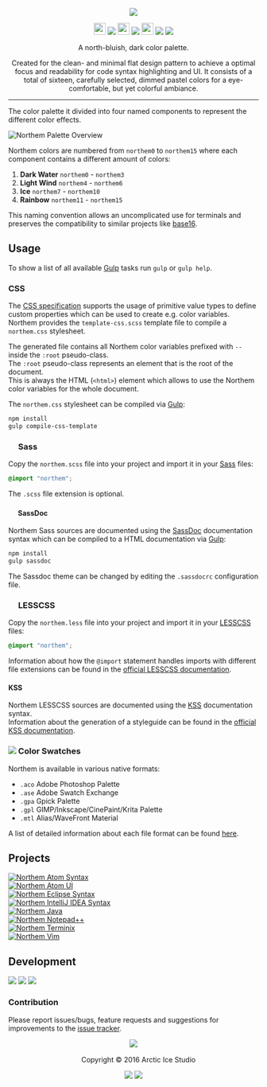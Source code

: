 <p align="center"><img src="https://cdn.rawgit.com/arcticicestudio/northem/develop/src/assets/northem-logo-banner.svg"/></p>

<p align="center"><img src="https://cdn.travis-ci.org/images/favicon-c566132d45ab1a9bcae64d8d90e4378a.svg" width=24 height=24/> <a href="https://travis-ci.org/arcticicestudio/northem"><img src="https://img.shields.io/travis/arcticicestudio/northem/develop.svg"/></a> <img src="https://circleci.com/favicon.ico" width=24 height=24/> <a href="https://circleci.com/gh/arcticicestudio/northem"><img src="https://circleci.com/gh/arcticicestudio/northem.svg?style=shield&circle-token=92271cf2d75a645cca8fc551387b4f775c41438a"/></a> <img src="https://assets-cdn.github.com/favicon.ico" width=24 height=24/> <a href="https://github.com/arcticicestudio/northem/releases/latest"><img src="https://img.shields.io/github/release/arcticicestudio/northem.svg"/></a> <a href="https://github.com/arcticicestudio/northem/releases/latest"><img src="https://img.shields.io/badge/pre--release---_-blue.svg"/></a></p>

<p align="center">A north-bluish, dark color palette.</p>

<p align="center">Created for the clean- and minimal flat design pattern to achieve a optimal focus and readability for code syntax highlighting and UI.
It consists of a total of sixteen, carefully selected, dimmed pastel colors for a eye-comfortable, but yet colorful ambiance.</p>

---

The color palette it divided into four named components to represent the different color effects.

![Northem Palette Overview](https://cdn.rawgit.com/arcticicestudio/northem/develop/src/assets/northem-overview.svg)

Northem colors are numbered from `northem0` to `northem15` where each component contains a different amount of colors:  
  1. **Dark Water** `northem0` - `northem3`  
  2. **Light Wind** `northem4` - `northem6`  
  3. **Ice** `northem7` - `northem10`  
  4. **Rainbow** `northem11` - `northem15`  

This naming convention allows an uncomplicated use for terminals and preserves the compatibility to similar projects like [base16](http://chriskempson.com/projects/base16).

## Usage
To show a list of all available [Gulp][gulp] tasks run `gulp` or `gulp help`.

### CSS
The [CSS specification](https://www.w3.org/TR/css-variables) supports the usage of primitive value types to define custom properties which can be used to create e.g. color variables.  
Northem provides the `template-css.scss` template file to compile a `northem.css` stylesheet.

The generated file contains all Northem color variables prefixed with `--` inside the `:root` pseudo-class.  
The `:root` pseudo-class represents an element that is the root of the document.  
This is always the HTML (`<html>`) element which allows to use the Northem color variables for the whole document.

The `northem.css` stylesheet can be compiled via [Gulp][gulp]:  
```sh
npm install
gulp compile-css-template
```

### <img src="http://sass-lang.com/favicon.ico" width=16 height=16 /> Sass
Copy the `northem.scss` file into your project and import it in your [Sass](http://sass-lang.com) files:
```css
@import "northem";
```
The `.scss` file extension is optional.

#### <img src="http://sassdoc.com/favicon.png" width=16 height=16 /> SassDoc
Northem Sass sources are documented using the [SassDoc](http://sassdoc.com) documentation syntax which can be compiled to a HTML documentation via [Gulp][gulp]:  
```sh
npm install
gulp sassdoc
```
The Sassdoc theme can be changed by editing the `.sassdocrc` configuration file.

### <img src="http://lesscss.org/public/ico/favicon.ico" width=16 height=16/> LESSCSS
Copy the `northem.less` file into your project and import it in your [LESSCSS](http://lesscss.org) files:  
```css
@import "northem";
```
Information about how the `@import` statement handles imports with different file extensions can be found in the [official LESSCSS documentation](http://lesscss.org/features/#import-directives-feature).

#### KSS
Northem LESSCSS sources are documented using the [KSS](http://warpspire.com/kss) documentation syntax.  
Information about the generation of a styleguide can be found in the [official KSS documentation](http://warpspire.com/kss/styleguides).

### <img src="https://cdn.rawgit.com/arcticicestudio/northem/develop/src/assets/icon-color-swatch.svg"/> Color Swatches
Northem is available in various native formats:
  - `.aco` Adobe Photoshop Palette
  - `.ase` Adobe Swatch Exchange
  - `.gpa` Gpick Palette
  - `.gpl` GIMP/Inkscape/CinePaint/Krita Palette
  - `.mtl` Alias/WaveFront Material

A list of detailed information about each file format can be found [here](http://www.selapa.net/swatches/colors/fileformats.php).

## Projects
[![Northem Atom Syntax](https://cdn.rawgit.com/arcticicestudio/northem/develop/src/assets/northem-atom-syntax-banner.svg)](https://atom.io/themes/northem-atom-syntax)  
[![Northem Atom UI](https://cdn.rawgit.com/arcticicestudio/northem/develop/src/assets/northem-atom-ui-banner.svg)](https://atom.io/themes/northem-atom-ui)  
[![Northem Eclipse Syntax](https://cdn.rawgit.com/arcticicestudio/northem/develop/src/assets/northem-eclipse-syntax-banner.svg)](https://github.com/arcticicestudio/northem-eclipse-syntax)  
[![Northem IntelliJ IDEA Syntax](https://cdn.rawgit.com/arcticicestudio/northem/develop/src/assets/northem-intellij-idea-syntax-banner.svg)](https://github.com/arcticicestudio/northem-intellij-idea-syntax)  
[![Northem Java](https://cdn.rawgit.com/arcticicestudio/northem/develop/src/assets/northem-java-banner.svg)](https://github.com/arcticicestudio/northem-java)  
[![Northem Notepad++](https://cdn.rawgit.com/arcticicestudio/northem/develop/src/assets/northem-notepadplusplus-banner.svg)](https://github.com/arcticicestudio/northem-notepadplusplus)  
[![Northem Terminix](https://cdn.rawgit.com/arcticicestudio/northem/develop/src/assets/northem-terminix-banner.svg)](https://github.com/arcticicestudio/northem-terminix)  
[![Northem Vim](https://cdn.rawgit.com/arcticicestudio/northem/develop/src/assets/northem-vim-banner.svg)](https://github.com/arcticicestudio/northem-vim)  

## Development
[![](https://img.shields.io/badge/Changelog-2.0.0-blue.svg)](https://github.com/arcticicestudio/northem/blob/v2.0.0/CHANGELOG.md) [![](https://img.shields.io/badge/Workflow-gitflow_Branching_Model-blue.svg)](http://nvie.com/posts/a-successful-git-branching-model) [![](https://img.shields.io/badge/Versioning-ArcVer_0.8.0-blue.svg)](https://github.com/arcticicestudio/arcver)

### Contribution
Please report issues/bugs, feature requests and suggestions for improvements to the [issue tracker](https://github.com/arcticicestudio/northem/issues).

<p align="center"><img src="https://cdn.rawgit.com/arcticicestudio/nord/develop/src/assets/banner-footer-mountains.svg" /></p>

<p align="center"> <img src="http://arcticicestudio.com/favicon.ico" width=16 height=16/> Copyright &copy; 2016 Arctic Ice Studio</p>

<p align="center"><a href="http://www.apache.org/licenses/LICENSE-2.0"><img src="https://img.shields.io/badge/License-Apache_2.0-blue.svg"/></a> <a href="https://creativecommons.org/licenses/by-sa/4.0"><img src="https://img.shields.io/badge/License-CC_BY--SA_4.0-blue.svg"/></a></p>

[gulp]: http://gulpjs.com

